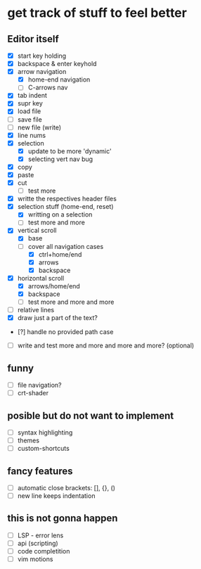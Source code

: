 # get track of stuff to feel better

## Editor itself
- [x] start key holding
- [x] backspace & enter keyhold
- [x] arrow navigation
    - [x] home-end navigation
    - [ ] C-arrows nav
- [x] tab indent
- [x] supr key
- [x] load file
- [ ] save file
- [ ] new file (write)
- [x] line nums
- [x] selection
    - [x] update to be more 'dynamic'
    - [x] selecting vert nav bug
- [x] copy 
- [x] paste
- [x] cut
    - [ ] test more
- [x] writte the respectives header files
- [x] selection stuff (home-end, reset)
    - [x] writting on a selection
    - [ ] test more and more
- [x] vertical scroll
    - [x] base 
    - [ ] cover all navigation cases
        - [x] ctrl+home/end
        - [x] arrows 
        - [x] backspace
- [x] horizontal scroll
    - [x] arrows/home/end
    - [x] backspace
    - [ ] test more and more and more
- [ ] relative lines
- [x] draw just a part of the text? 
- [?] handle no provided path case 

- [ ] write and test more and more and more and more? (optional)

## funny
- [ ] file navigation?
- [ ] crt-shader

## posible but do not want to implement
- [ ] syntax highlighting
- [ ] themes
- [ ] custom-shortcuts

## fancy features
- [ ] automatic close brackets: [], {}, ()
- [ ] new line keeps indentation

## this is not gonna happen
- [ ] LSP - error lens
- [ ] api (scripting)
- [ ] code completition
- [ ] vim motions
